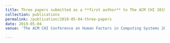 ```yaml
---
title: Three papers submitted as a **first author** to The ACM CHI 2019
collection: publications
permalink: /publication/2019-05-04-three-papers
date: 2019-05-04
venue: 'The ACM CHI Conference on Human Factors in Computing Systems 2019'

---
```

